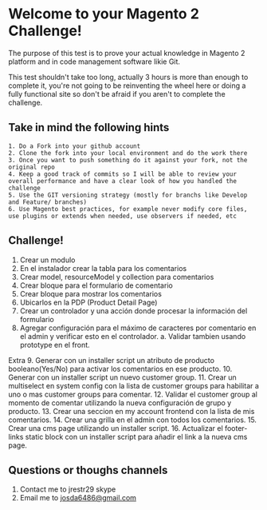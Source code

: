 # Welcome to your Magento 2 Challenge!
The purpose of this test is to prove your actual knowledge in Magento 2 platform and in code management software likie Git.

This test shouldn't take too long, actually 3 hours is more than enough to complete it, you're not going to be reinventing the wheel here or doing a fully functional site so don't be afraid if you aren't to complete the challenge.



## Take in mind the following hints

```
1. Do a Fork into your github account 
2. Clone the fork into your local environment and do the work there 
3. Once you want to push something do it against your fork, not the original repo
4. Keep a good track of commits so I will be able to review your overall performance and have a clear look of how you handled the challenge
5. Use the GIT versioning strategy (mostly for branchs like Develop and Feature/ branches)
6. Use Magento best practices, for example never modify core files, use plugins or extends when needed, use observers if needed, etc
```


## Challenge!
1. Crear un modulo
2. En el instalador crear la tabla para los comentarios
3. Crear model, resourceModel y collection para comentarios
4. Crear bloque para el formulario de comentario
5. Crear bloque para mostrar los comentarios
6. Ubicarlos en la PDP (Product Detail Page)
7. Crear un controlador y una acción donde procesar la información del formulario
8. Agregar configuración para el máximo de caracteres por comentario en el admin y verificar esto en el controlador.
a. Validar tambien usando prototype en el front.

Extra
9. Generar con un installer script un atributo de producto booleano(Yes/No) para activar los comentarios en ese producto.
10. Generar con un installer script un nuevo customer group.
11. Crear un multiselect en system config con la lista de customer groups para habilitar a uno o mas customer groups para comentar.
12. Validar el customer group al momento de comentar utilizando la nueva configuración de grupo y producto.
13. Crear una seccion en my account frontend con la lista de mis comentarios.
14. Crear una grilla en el admin con todos los comentarios.
15. Crear una cms page utilizando un installer script.
16. Actualizar el footer-links static block con un installer script para añadir el link a la nueva cms page.


## Questions or thoughs channels
1. Contact me to jrestr29 skype
2. Email me to josda6486@gmail.com
